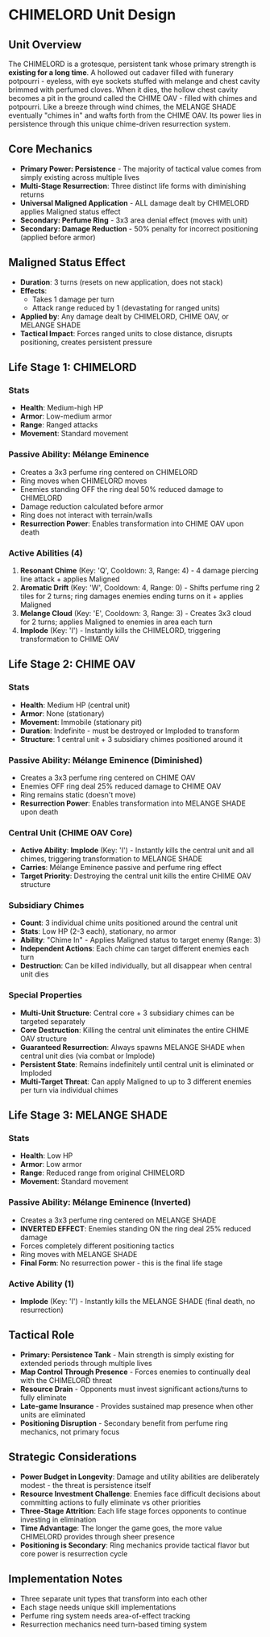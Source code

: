 # CHIMELORD Unit Design

## Unit Overview
The CHIMELORD is a grotesque, persistent tank whose primary strength is **existing for a long time**. A hollowed out cadaver filled with funerary potpourri - eyeless, with eye sockets stuffed with melange and chest cavity brimmed with perfumed cloves. When it dies, the hollow chest cavity becomes a pit in the ground called the CHIME OAV - filled with chimes and potpourri. Like a breeze through wind chimes, the MELANGE SHADE eventually "chimes in" and wafts forth from the CHIME OAV. Its power lies in persistence through this unique chime-driven resurrection system.

## Core Mechanics
- **Primary Power: Persistence** - The majority of tactical value comes from simply existing across multiple lives
- **Multi-Stage Resurrection**: Three distinct life forms with diminishing returns
- **Universal Maligned Application** - ALL damage dealt by CHIMELORD applies Maligned status effect
- **Secondary: Perfume Ring** - 3x3 area denial effect (moves with unit)  
- **Secondary: Damage Reduction** - 50% penalty for incorrect positioning (applied before armor)

## Maligned Status Effect
- **Duration**: 3 turns (resets on new application, does not stack)
- **Effects**: 
  - Takes 1 damage per turn
  - Attack range reduced by 1 (devastating for ranged units)
- **Applied by**: Any damage dealt by CHIMELORD, CHIME OAV, or MELANGE SHADE
- **Tactical Impact**: Forces ranged units to close distance, disrupts positioning, creates persistent pressure

## Life Stage 1: CHIMELORD

### Stats
- **Health**: Medium-high HP
- **Armor**: Low-medium armor
- **Range**: Ranged attacks
- **Movement**: Standard movement

### Passive Ability: Mélange Eminence
- Creates a 3x3 perfume ring centered on CHIMELORD
- Ring moves when CHIMELORD moves
- Enemies standing OFF the ring deal 50% reduced damage to CHIMELORD
- Damage reduction calculated before armor
- Ring does not interact with terrain/walls
- **Resurrection Power**: Enables transformation into CHIME OAV upon death

### Active Abilities (4)
1. **Resonant Chime** (Key: 'Q', Cooldown: 3, Range: 4) - 4 damage piercing line attack + applies Maligned
2. **Aromatic Drift** (Key: 'W', Cooldown: 4, Range: 0) - Shifts perfume ring 2 tiles for 2 turns; ring damages enemies ending turns on it + applies Maligned  
3. **Melange Cloud** (Key: 'E', Cooldown: 3, Range: 3) - Creates 3x3 cloud for 2 turns; applies Maligned to enemies in area each turn
4. **Implode** (Key: 'I') - Instantly kills the CHIMELORD, triggering transformation to CHIME OAV

## Life Stage 2: CHIME OAV

### Stats
- **Health**: Medium HP (central unit)
- **Armor**: None (stationary)
- **Movement**: Immobile (stationary pit)
- **Duration**: Indefinite - must be destroyed or Imploded to transform
- **Structure**: 1 central unit + 3 subsidiary chimes positioned around it

### Passive Ability: Mélange Eminence (Diminished)
- Creates a 3x3 perfume ring centered on CHIME OAV
- Enemies OFF ring deal 25% reduced damage to CHIME OAV
- Ring remains static (doesn't move)
- **Resurrection Power**: Enables transformation into MELANGE SHADE upon death

### Central Unit (CHIME OAV Core)
- **Active Ability**: **Implode** (Key: 'I') - Instantly kills the central unit and all chimes, triggering transformation to MELANGE SHADE
- **Carries**: Mélange Eminence passive and perfume ring effect
- **Target Priority**: Destroying the central unit kills the entire CHIME OAV structure

### Subsidiary Chimes  
- **Count**: 3 individual chime units positioned around the central unit
- **Stats**: Low HP (2-3 each), stationary, no armor
- **Ability**: "Chime In" - Applies Maligned status to target enemy (Range: 3)
- **Independent Actions**: Each chime can target different enemies each turn
- **Destruction**: Can be killed individually, but all disappear when central unit dies

### Special Properties
- **Multi-Unit Structure**: Central core + 3 subsidiary chimes can be targeted separately
- **Core Destruction**: Killing the central unit eliminates the entire CHIME OAV structure
- **Guaranteed Resurrection**: Always spawns MELANGE SHADE when central unit dies (via combat or Implode)
- **Persistent State**: Remains indefinitely until central unit is eliminated or Imploded
- **Multi-Target Threat**: Can apply Maligned to up to 3 different enemies per turn via individual chimes

## Life Stage 3: MELANGE SHADE

### Stats
- **Health**: Low HP
- **Armor**: Low armor
- **Range**: Reduced range from original CHIMELORD
- **Movement**: Standard movement

### Passive Ability: Mélange Eminence (Inverted)
- Creates a 3x3 perfume ring centered on MELANGE SHADE
- **INVERTED EFFECT**: Enemies standing ON the ring deal 25% reduced damage
- Forces completely different positioning tactics
- Ring moves with MELANGE SHADE
- **Final Form**: No resurrection power - this is the final life stage

### Active Ability (1)
- **Implode** (Key: 'I') - Instantly kills the MELANGE SHADE (final death, no resurrection)

## Tactical Role
- **Primary: Persistence Tank** - Main strength is simply existing for extended periods through multiple lives
- **Map Control Through Presence** - Forces enemies to continually deal with the CHIMELORD threat
- **Resource Drain** - Opponents must invest significant actions/turns to fully eliminate
- **Late-game Insurance** - Provides sustained map presence when other units are eliminated
- **Positioning Disruption** - Secondary benefit from perfume ring mechanics, not primary focus

## Strategic Considerations
- **Power Budget in Longevity**: Damage and utility abilities are deliberately modest - the threat is persistence itself
- **Resource Investment Challenge**: Enemies face difficult decisions about committing actions to fully eliminate vs other priorities  
- **Three-Stage Attrition**: Each life stage forces opponents to continue investing in elimination
- **Time Advantage**: The longer the game goes, the more value CHIMELORD provides through sheer presence
- **Positioning is Secondary**: Ring mechanics provide tactical flavor but core power is resurrection cycle

## Implementation Notes
- Three separate unit types that transform into each other
- Each stage needs unique skill implementations
- Perfume ring system needs area-of-effect tracking
- Resurrection mechanics need turn-based timing system